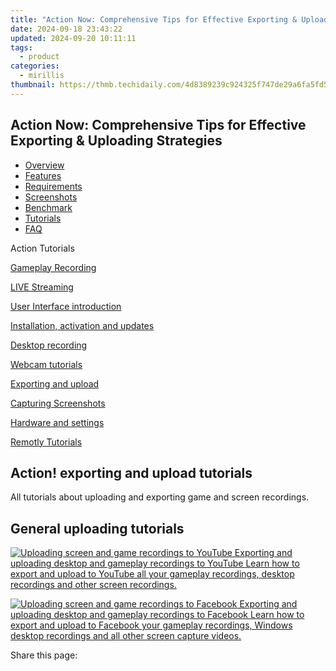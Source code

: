 ```yaml
---
title: "Action Now: Comprehensive Tips for Effective Exporting & Uploading Strategies"
date: 2024-09-18 23:43:22
updated: 2024-09-20 10:11:11
tags:
  - product
categories:
  - mirillis
thumbnail: https://thmb.techidaily.com/4d8389239c924325f747de29a6fa5fd56f085170de1cb456669c5929df51dc2a.jpg
---
```


## Action Now: Comprehensive Tips for Effective Exporting & Uploading Strategies

* [Overview](https://tools.techidaily.com/mirillis/products/)
* [Features](https://tools.techidaily.com/mirillis/products/)
* [Requirements](https://tools.techidaily.com/mirillis/products/)
* [Screenshots](https://tools.techidaily.com/mirillis/products/)
* [Benchmark](https://tools.techidaily.com/mirillis/products/)
* [Tutorials](https://tools.techidaily.com/mirillis/products/)
* [FAQ](https://tools.techidaily.com/mirillis/products/)

Action Tutorials

[Gameplay Recording](https://tools.techidaily.com/mirillis/products/) 

[LIVE Streaming](https://tools.techidaily.com/mirillis/products/) 

[User Interface introduction](https://tools.techidaily.com/mirillis/products/) 

[Installation, activation and updates](https://tools.techidaily.com/mirillis/products/) 

[Desktop recording](https://tools.techidaily.com/mirillis/products/) 

[Webcam tutorials](https://tools.techidaily.com/mirillis/products/) 

[Exporting and upload](https://tools.techidaily.com/mirillis/products/) 

[Capturing Screenshots](https://tools.techidaily.com/mirillis/products/) 

[Hardware and settings](https://tools.techidaily.com/mirillis/products/) 

[Remotly Tutorials](https://remotly.com/tutorials/getting-started-with-remotly-for-windows-pc) 

## Action! exporting and upload tutorials

 All tutorials about uploading and exporting game and screen recordings. 

## General uploading tutorials

[![Uploading screen and game recordings to YouTube](https://mirillis.com/res/old/gfx/tutorials/thumbnail_export_youtube.jpg) Exporting and uploading desktop and gameplay recordings to YouTube Learn how to export and upload to YouTube all your gameplay recordings, desktop recordings and other screen recordings.](https://tools.techidaily.com/mirillis/products/) 

[![Uploading screen and game recordings to Facebook](https://mirillis.com/res/old/gfx/tutorials/thumbnail_export_facebook.jpg) Exporting and uploading desktop and gameplay recordings to Facebook Learn how to export and upload to Facebook your gameplay recordings, Windows desktop recordings and all other screen capture videos.](https://tools.techidaily.com/mirillis/products/) 

 Share this page:

<ins class="adsbygoogle"
     style="display:block"
     data-ad-format="autorelaxed"
     data-ad-client="ca-pub-7571918770474297"
     data-ad-slot="1223367746"></ins>



<ins class="adsbygoogle"
     style="display:block"
     data-ad-client="ca-pub-7571918770474297"
     data-ad-slot="8358498916"
     data-ad-format="auto"
     data-full-width-responsive="true"></ins>
